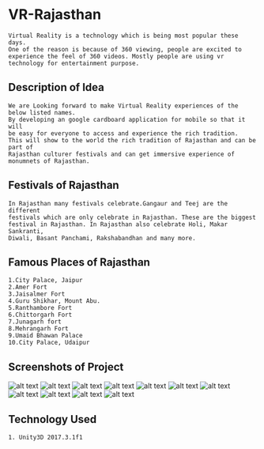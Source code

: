 # VR-Rajasthan


    Virtual Reality is a technology which is being most popular these days.
    One of the reason is because of 360 viewing, people are excited to 
    experience the feel of 360 videos. Mostly people are using vr 
    technology for entertainment purpose.
    
## Description of Idea

    We are Looking forward to make Virtual Reality experiences of the below listed names.
    By developing an google cardboard application for mobile so that it will
    be easy for everyone to access and experience the rich tradition.
    This will show to the world the rich tradition of Rajasthan and can be part of  
    Rajasthan culturer festivals and can get immersive experience of monumnets of Rajasthan.
    
## Festivals of Rajasthan
    
    In Rajasthan many festivals celebrate.Gangaur and Teej are the different
    festivals which are only celebrate in Rajasthan. These are the biggest
    festival in Rajasthan. In Rajasthan also celebrate Holi, Makar Sankranti,
    Diwali, Basant Panchami, Rakshabandhan and many more.

## Famous Places of Rajasthan

    1.City Palace, Jaipur
    2.Amer Fort
    3.Jaisalmer Fort
    4.Guru Shikhar, Mount Abu.
    5.Ranthambore Fort
    6.Chittorgarh Fort
    7.Junagarh fort
    8.Mehrangarh Fort
    9.Umaid Bhawan Palace
    10.City Palace, Udaipur
    

    
## Screenshots of Project

![alt text](Screenshots/Screenshot_2018-07-08-00-56-55-576_com.OnlineHackathon.Digifest.png "Project SS")
![alt text](Screenshots/Screenshot_2018-07-08-00-57-21-963_com.OnlineHackathon.Digifest.png "Project SS")
![alt text](Screenshots/Screenshot_2018-07-08-00-57-34-821_com.OnlineHackathon.Digifest.png "Project SS")
![alt text](Screenshots/Screenshot_2018-07-08-00-57-56-617_com.OnlineHackathon.Digifest.png "Project SS")
![alt text](Screenshots/Screenshot_2018-07-08-00-58-57-027_com.OnlineHackathon.Digifest.png "Project SS")
![alt text](Screenshots/Screenshot_2018-07-08-00-59-12-987_com.OnlineHackathon.Digifest.png "Project SS")
![alt text](Screenshots/Screenshot_2018-07-08-00-59-44-442_com.OnlineHackathon.Digifest.png "Project SS")
![alt text](Screenshots/Screenshot_2018-07-08-00-59-49-523_com.OnlineHackathon.Digifest.png "Project SS")
![alt text](Screenshots/Screenshot_2018-07-08-01-00-09-106_com.OnlineHackathon.Digifest.png "Project SS")
![alt text](Screenshots/Screenshot_2018-07-08-01-00-13-665_com.OnlineHackathon.Digifest.png "Project SS")
![alt text](Screenshots/Screenshot_2018-07-08-01-00-50-764_com.OnlineHackathon.Digifest.png "Project SS")

## Technology Used 
    1. Unity3D 2017.3.1f1
    

